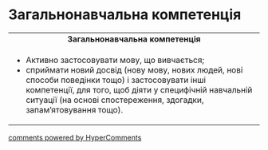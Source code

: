 <div id="hypercomments_widget" class="js-hypercomments-widget invisible"></div>

# Загальнонавчальна компетенція

<table>
  <tr>
    <td align="center"><b>Загальнонавчальна компетенція</b></td>
  </tr>
<td style="vertical-align:top !important;">
<ul>
<li>Активно застосовувати мову, що вивчається;</li>
<li>сприймати новий досвід (нову мову, нових людей, нові способи поведінки тощо) і застосовувати інші компетенції, для того, щоб діяти у специфічній навчальній ситуації (на основі спостереження, здогадки, запам’ятовування тощо).</li>
</ul>
</td>
</table>

<div class="js-hypercomments-container">
    <a href="http://hypercomments.com" class="hc-link" title="comments widget">comments powered by HyperComments</a>
</div>